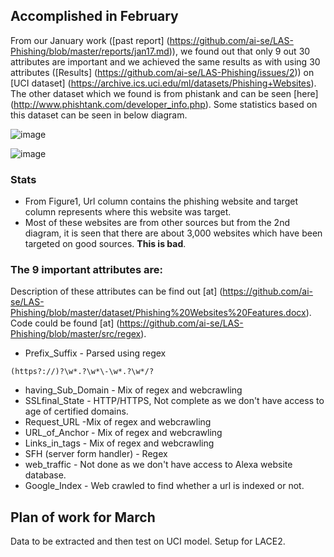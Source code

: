 ## Accomplished in February
 
From our January work ([past report] (https://github.com/ai-se/LAS-Phishing/blob/master/reports/jan17.md)), we found out that only 9 out 30 attributes are important and we achieved the same results as with using 30 attributes ([Results] (https://github.com/ai-se/LAS-Phishing/issues/2)) on [UCI dataset] (https://archive.ics.uci.edu/ml/datasets/Phishing+Websites). The other dataset which we found is from phistank and can be seen [here] (http://www.phishtank.com/developer_info.php). Some statistics based on this dataset can be seen in below diagram.

![image](https://cloud.githubusercontent.com/assets/29195/23268398/9a9f740e-f9bb-11e6-89db-eacd39b38608.png)

![image](https://cloud.githubusercontent.com/assets/3458568/23269061/5e8027d2-f9bd-11e6-9010-631ca02b846a.png)

### Stats
- From Figure1, Url column contains the phishing website and target column represents where this website was target.
- Most of these websites are from other sources but from the 2nd diagram, it is seen that there are about 3,000 websites which have been targeted on good sources. **This is bad**.

### The 9 important attributes are:
Description of these attributes can be find out [at] (https://github.com/ai-se/LAS-Phishing/blob/master/dataset/Phishing%20Websites%20Features.docx). Code could be found [at] (https://github.com/ai-se/LAS-Phishing/blob/master/src/regex).

<!--| Attributes | Implementation | 
| --- | :-: |
| Prefix_Suffix | Parsed using regex |-->

- Prefix_Suffix - Parsed using regex
```
(https?://)?\w*.?\w*\-\w*.?\w*/?
```
- having_Sub\_Domain - Mix of regex and webcrawling
- SSLfinal_State - HTTP/HTTPS, Not complete as we don't have access to age of certified domains.
- Request_URL -Mix of regex and webcrawling
- URL_of\_Anchor - Mix of regex and webcrawling
- Links_in\_tags - Mix of regex and webcrawling
- SFH (server form handler) - Regex
- web_traffic - Not done as we don't have access to Alexa website database.
- Google_Index - Web crawled to find whether a url is indexed or not.
 
## Plan of work for March

Data to be extracted and then test on UCI model. Setup for LACE2.
